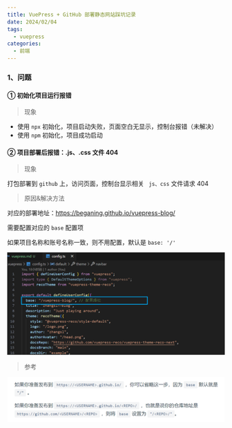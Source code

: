 ```yaml
---
title: VuePress + GitHub 部署静态网站踩坑记录
date: 2024/02/04
tags:
  - vuepress
categories:
  - 前端
---
```


### 1、问题

#### ① 初始化项目运行报错

> 现象

- 使用 `npx` 初始化，项目启动失败，页面空白无显示，控制台报错（未解决）
- 使用 `npm` 初始化，项目成功启动

#### ② 项目部署后报错：.js、.css 文件 404

> 现象

打包部署到 `github` 上，访问页面，控制台显示相关 ` js、css` 文件请求 404

> 原因&解决方法

对应的部署地址：https://beganing.github.io/vuepress-blog/

需要配置对应的 `base` 配置项

如果项目名称和账号名称一致，则不用配置，默认是 `base: '/'`

![alt text](./image/image1.png)

> 参考

![alt text](./image/image2.png)
